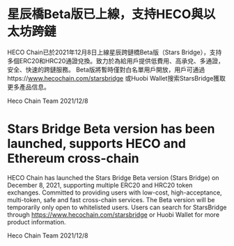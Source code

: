 # 星辰橋Beta版已上線，支持HECO與以太坊跨鏈
HECO Chain已於2021年12月8日上線星辰跨鏈橋Beta版（Stars Bridge），支持多個ERC20和HRC20通證兌換。致力於為給用戶提供低費用、高承兌、多通證，安全、快速的跨鏈服務。
Beta版將暫時僅對白名單用戶開放，用戶可通過https://www.hecochain.com/starsbridge 或Huobi Wallet搜索StarsBridge獲取更多產品信息。

Heco Chain Team
2021/12/8

# Stars Bridge Beta version has been launched, supports HECO and Ethereum cross-chain
HECO Chain has launched the Stars Bridge Beta version (Stars Bridge) on December 8, 2021, supporting multiple ERC20 and HRC20 token exchanges. Committed to providing users with low-cost, high-acceptance, multi-token, safe and fast cross-chain services.
The Beta version will be temporarily only open to whitelisted users. Users can search for StarsBridge through https://www.hecochain.com/starsbridge or Huobi Wallet for more product information.

Heco Chain Team
2021/12/8
